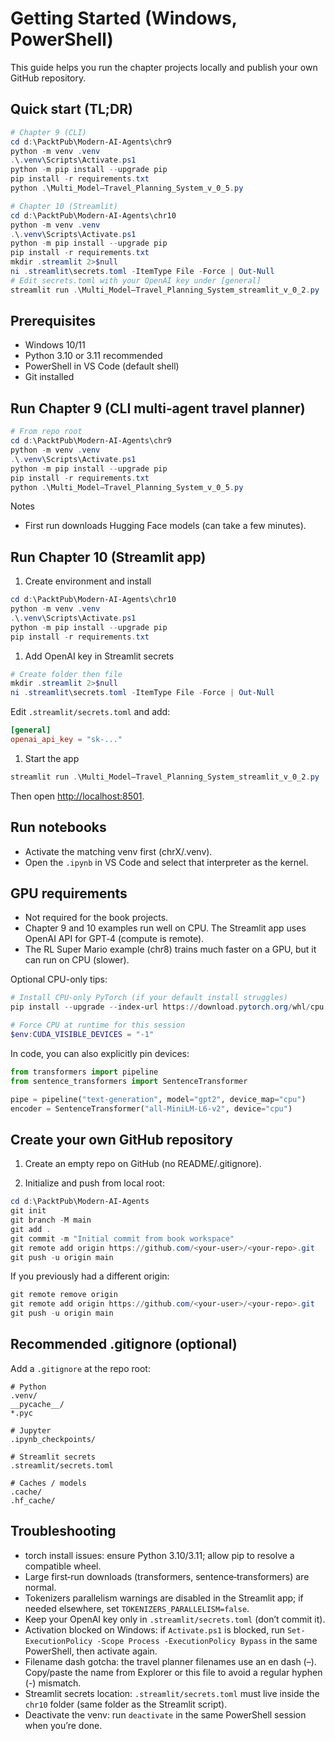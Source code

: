 # Getting Started (Windows, PowerShell)

This guide helps you run the chapter projects locally and publish your own GitHub repository.

## Quick start (TL;DR)

```powershell
# Chapter 9 (CLI)
cd d:\PacktPub\Modern-AI-Agents\chr9
python -m venv .venv
.\.venv\Scripts\Activate.ps1
python -m pip install --upgrade pip
pip install -r requirements.txt
python .\Multi_Model–Travel_Planning_System_v_0_5.py

# Chapter 10 (Streamlit)
cd d:\PacktPub\Modern-AI-Agents\chr10
python -m venv .venv
.\.venv\Scripts\Activate.ps1
python -m pip install --upgrade pip
pip install -r requirements.txt
mkdir .streamlit 2>$null
ni .streamlit\secrets.toml -ItemType File -Force | Out-Null
# Edit secrets.toml with your OpenAI key under [general]
streamlit run .\Multi_Model–Travel_Planning_System_streamlit_v_0_2.py
```

## Prerequisites

- Windows 10/11
- Python 3.10 or 3.11 recommended
- PowerShell in VS Code (default shell)
- Git installed

## Run Chapter 9 (CLI multi‑agent travel planner)

```powershell
# From repo root
cd d:\PacktPub\Modern-AI-Agents\chr9
python -m venv .venv
.\.venv\Scripts\Activate.ps1
python -m pip install --upgrade pip
pip install -r requirements.txt
python .\Multi_Model–Travel_Planning_System_v_0_5.py
```

Notes

- First run downloads Hugging Face models (can take a few minutes).

## Run Chapter 10 (Streamlit app)

1. Create environment and install

```powershell
cd d:\PacktPub\Modern-AI-Agents\chr10
python -m venv .venv
.\.venv\Scripts\Activate.ps1
python -m pip install --upgrade pip
pip install -r requirements.txt
```

1. Add OpenAI key in Streamlit secrets

```powershell
# Create folder then file
mkdir .streamlit 2>$null
ni .streamlit\secrets.toml -ItemType File -Force | Out-Null
```

Edit `.streamlit/secrets.toml` and add:

```toml
[general]
openai_api_key = "sk-..."
```

1. Start the app

```powershell
streamlit run .\Multi_Model–Travel_Planning_System_streamlit_v_0_2.py
```

Then open [http://localhost:8501](http://localhost:8501).

## Run notebooks

- Activate the matching venv first (chrX/.venv).
- Open the `.ipynb` in VS Code and select that interpreter as the kernel.

## GPU requirements

- Not required for the book projects.
- Chapter 9 and 10 examples run well on CPU. The Streamlit app uses OpenAI API for GPT‑4 (compute is remote).
- The RL Super Mario example (chr8) trains much faster on a GPU, but it can run on CPU (slower).

Optional CPU-only tips:

```powershell
# Install CPU-only PyTorch (if your default install struggles)
pip install --upgrade --index-url https://download.pytorch.org/whl/cpu torch

# Force CPU at runtime for this session
$env:CUDA_VISIBLE_DEVICES = "-1"
```

In code, you can also explicitly pin devices:

```python
from transformers import pipeline
from sentence_transformers import SentenceTransformer

pipe = pipeline("text-generation", model="gpt2", device_map="cpu")
encoder = SentenceTransformer("all-MiniLM-L6-v2", device="cpu")
```

## Create your own GitHub repository

1. Create an empty repo on GitHub (no README/.gitignore).

2. Initialize and push from local root:

```powershell
cd d:\PacktPub\Modern-AI-Agents
git init
git branch -M main
git add .
git commit -m "Initial commit from book workspace"
git remote add origin https://github.com/<your-user>/<your-repo>.git
git push -u origin main
```

If you previously had a different origin:

```powershell
git remote remove origin
git remote add origin https://github.com/<your-user>/<your-repo>.git
git push -u origin main
```

## Recommended .gitignore (optional)

Add a `.gitignore` at the repo root:

```gitignore
# Python
.venv/
__pycache__/
*.pyc

# Jupyter
.ipynb_checkpoints/

# Streamlit secrets
.streamlit/secrets.toml

# Caches / models
.cache/
.hf_cache/
```

## Troubleshooting

- torch install issues: ensure Python 3.10/3.11; allow pip to resolve a compatible wheel.
- Large first‑run downloads (transformers, sentence‑transformers) are normal.
- Tokenizers parallelism warnings are disabled in the Streamlit app; if needed elsewhere, set `TOKENIZERS_PARALLELISM=false`.
- Keep your OpenAI key only in `.streamlit/secrets.toml` (don’t commit it).
- Activation blocked on Windows: if `Activate.ps1` is blocked, run `Set-ExecutionPolicy -Scope Process -ExecutionPolicy Bypass` in the same PowerShell, then activate again.
- Filename dash gotcha: the travel planner filenames use an en dash (–). Copy/paste the name from Explorer or this file to avoid a regular hyphen (-) mismatch.
- Streamlit secrets location: `.streamlit/secrets.toml` must live inside the `chr10` folder (same folder as the Streamlit script).
- Deactivate the venv: run `deactivate` in the same PowerShell session when you’re done.
